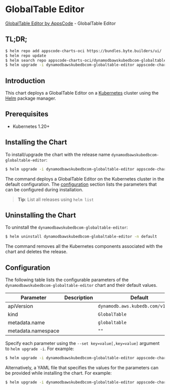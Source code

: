 # GlobalTable Editor

[GlobalTable Editor by AppsCode](https://byte.builders) - GlobalTable Editor

## TL;DR;

```bash
$ helm repo add appscode-charts-oci https://bundles.byte.builders/ui/
$ helm repo update
$ helm search repo appscode-charts-oci/dynamodbawskubedbcom-globaltable-editor --version=v0.4.21
$ helm upgrade -i dynamodbawskubedbcom-globaltable-editor appscode-charts-oci/dynamodbawskubedbcom-globaltable-editor -n default --create-namespace --version=v0.4.21
```

## Introduction

This chart deploys a GlobalTable Editor on a [Kubernetes](http://kubernetes.io) cluster using the [Helm](https://helm.sh) package manager.

## Prerequisites

- Kubernetes 1.20+

## Installing the Chart

To install/upgrade the chart with the release name `dynamodbawskubedbcom-globaltable-editor`:

```bash
$ helm upgrade -i dynamodbawskubedbcom-globaltable-editor appscode-charts-oci/dynamodbawskubedbcom-globaltable-editor -n default --create-namespace --version=v0.4.21
```

The command deploys a GlobalTable Editor on the Kubernetes cluster in the default configuration. The [configuration](#configuration) section lists the parameters that can be configured during installation.

> **Tip**: List all releases using `helm list`

## Uninstalling the Chart

To uninstall the `dynamodbawskubedbcom-globaltable-editor`:

```bash
$ helm uninstall dynamodbawskubedbcom-globaltable-editor -n default
```

The command removes all the Kubernetes components associated with the chart and deletes the release.

## Configuration

The following table lists the configurable parameters of the `dynamodbawskubedbcom-globaltable-editor` chart and their default values.

|     Parameter      | Description |                    Default                    |
|--------------------|-------------|-----------------------------------------------|
| apiVersion         |             | <code>dynamodb.aws.kubedb.com/v1alpha1</code> |
| kind               |             | <code>GlobalTable</code>                      |
| metadata.name      |             | <code>globaltable</code>                      |
| metadata.namespace |             | <code>""</code>                               |


Specify each parameter using the `--set key=value[,key=value]` argument to `helm upgrade -i`. For example:

```bash
$ helm upgrade -i dynamodbawskubedbcom-globaltable-editor appscode-charts-oci/dynamodbawskubedbcom-globaltable-editor -n default --create-namespace --version=v0.4.21 --set apiVersion=dynamodb.aws.kubedb.com/v1alpha1
```

Alternatively, a YAML file that specifies the values for the parameters can be provided while
installing the chart. For example:

```bash
$ helm upgrade -i dynamodbawskubedbcom-globaltable-editor appscode-charts-oci/dynamodbawskubedbcom-globaltable-editor -n default --create-namespace --version=v0.4.21 --values values.yaml
```
